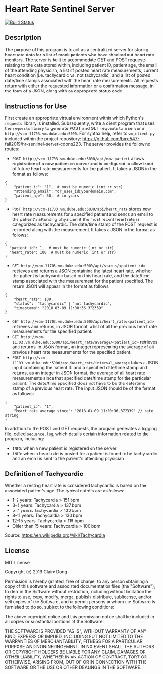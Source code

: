 # Heart Rate Sentinel Server

[![Build Status](https://travis-ci.com/bme547-fall2019/hr-sentinel-server-cdong223.svg?token=o3TBsFei64u2Cyoxf93i&branch=master)](https://travis-ci.com/bme547-fall2019/hr-sentinel-server-cdong223)

## Description
The purpose of this program is to act as a centralized server for storing heart rate data for a list of mock patients who have checked out heart rate monitors. The server is built to accommodate GET and POST requests relating to the data stored within, including patient ID, patient age, the email of the attending physician, a list of posted heart rate measurements, current heart condition (i.e. tachycardic vs. not tachycardic), and a list of posted date/time stamps associated with the heart rate measurements. All requests return with either the requested information or a confirmation message, in the form of a JSON, along with an appropriate status code.

## Instructions for Use
First create an appropriate virtual environment within which Python's `requests` library is installed. Subsequently, write a client program that uses the `requests` library to generate POST and GET requests to a server at `http://vcm-11703.vm.duke.edu:5000`. For syntax help, refer to `vm_client.py` included within the project repository: https://github.com/bme547-fall2019/hr-sentinel-server-cdong223. The server provides the following routes:

- `POST http://vcm-11703.vm.duke.edu:5000/api/new_patient`
allows registration of a new patient on server and is configured to allow input of future heart rate measurements for the patient. It takes a JSON in the format as follows:
```
{
    "patient_id": "1",  # must be numeric (int or str)
    "attending_email": "dr_user_id@yourdomain.com",
    "patient_age": 50,  # in years
}
```
- `POST http://vcm-11703.vm.duke.edu:5000/api/heart_rate`
stores new heart rate measurements for a specified patient and sends an email to the patient's attending physician if the most recent heart rate is categorized as tachycardic. The date/time stamp of the POST request is recorded along with the measurement. It takes a JSON in the format as follows:
```
{
  "patient_id": 1,  # must be numeric (int or str)
  "heart_rate": 100  # must be numeric (int or str)
}
```
- `GET http://vcm-11703.vm.duke.edu:5000/api/status/<patient_id>`
retrieves and returns a JSON containing the latest heart rate, whether the patient is tachycardic based on this heart rate, and the date/time stamp associated with the measurement for the patient specified. The return JSON will appear in the format as follows:
```
{
    "heart_rate": 100,
    "status":  "tachycardic" | "not tachycardic",
    "timestamp": "2018-03-09 11:00:36.372339"  
}
```
- `GET http://vcm-11703.vm.duke.edu:5000/api/heart_rate/<patient_id>`
retrieves and returns, in JSON format, a list of all the previous heart rate measurements for the specified patient.
- `GET http://vcm-11703.vm.duke.edu:5000/api/heart_rate/average/<patient_id>`
retrieves and returns, in JSON format, an integer representing the average of all previous heart rate measurements for the specified patient.  
- `POST http://vcm-11703.vm.duke.edu:5000/api/heart_rate/interval_average`
takes a JSON input containing the patient ID and a specified date/time stamp and returns, as an integer in JSON format, the average of all heart rate measurements since that specified date/time stamp for the particular patient. The date/time specified does not have to be the date/time stamp of a previous heart rate. The input JSON should be of the format as follows:
```
{
    "patient_id": "1",
    "heart_rate_average_since": "2018-03-09 11:00:36.372339" // date string
}
```

In addition to the POST and GET requests, the program generates a logging file, called `sequence.log`, which details certain information related to the program, including:

- `INFO`: when a new patient is registered on the server
- `INFO`: when a heart rate is posted for a patient is found to be tachycardic and an email is sent to the patient's attending physician

## Definition of Tachycardic
Whether a resting heart rate is considered tachycardic is based on the associated patient's age. The typical cutoffs are as follows:
- 1–2 years: Tachycardia > 151 bpm
- 3–4 years: Tachycardia > 137 bpm
- 5–7 years: Tachycardia > 133 bpm
- 8–11 years: Tachycardia > 130 bpm
- 12–15 years: Tachycardia > 119 bpm
- Older than 15 years: Tachycardia > 100 bpm

Source: https://en.wikipedia.org/wiki/Tachycardia

## License
MIT License

Copyright (c) 2019 Claire Dong

Permission is hereby granted, free of charge, to any person obtaining a copy
of this software and associated documentation files (the "Software"), to deal
in the Software without restriction, including without limitation the rights
to use, copy, modify, merge, publish, distribute, sublicense, and/or sell
copies of the Software, and to permit persons to whom the Software is
furnished to do so, subject to the following conditions:

The above copyright notice and this permission notice shall be included in all
copies or substantial portions of the Software.

THE SOFTWARE IS PROVIDED "AS IS", WITHOUT WARRANTY OF ANY KIND, EXPRESS OR
IMPLIED, INCLUDING BUT NOT LIMITED TO THE WARRANTIES OF MERCHANTABILITY,
FITNESS FOR A PARTICULAR PURPOSE AND NONINFRINGEMENT. IN NO EVENT SHALL THE
AUTHORS OR COPYRIGHT HOLDERS BE LIABLE FOR ANY CLAIM, DAMAGES OR OTHER
LIABILITY, WHETHER IN AN ACTION OF CONTRACT, TORT OR OTHERWISE, ARISING FROM,
OUT OF OR IN CONNECTION WITH THE SOFTWARE OR THE USE OR OTHER DEALINGS IN THE
SOFTWARE.
